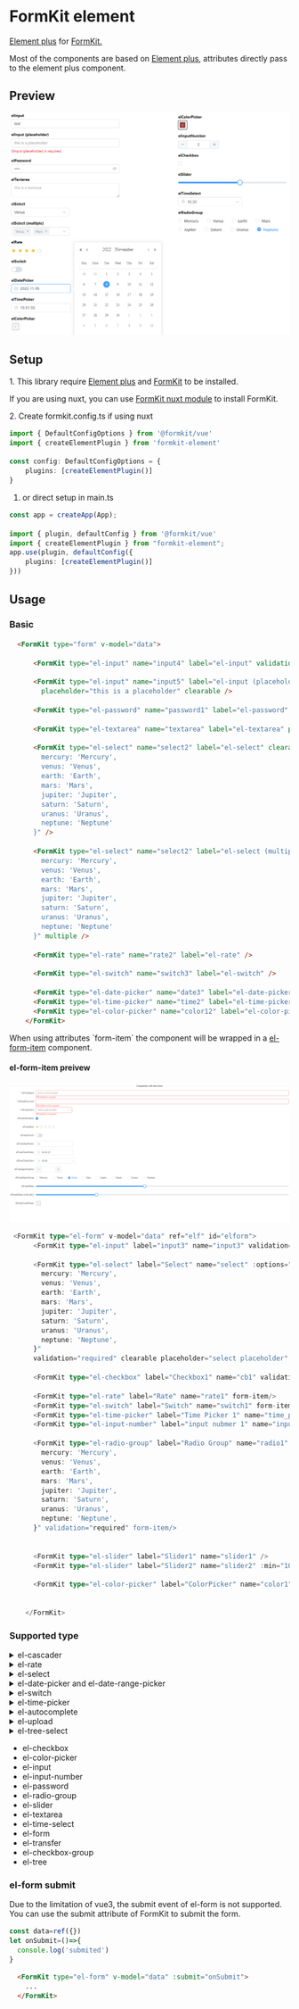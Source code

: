 # FormKit element

<a href="https://element-plus.org/">Element plus</a> for <a href="https://formkit.com/">FormKit.</a>

Most of the components are based on <a href="https://element-plus.org/">Element plus</a>, attributes directly pass to the element plus component.

## Preview

<img src="https://raw.githubusercontent.com/mathsgod/formkit-element/main/preview/ui.png" alt="preview" />

## Setup

<p>
1. This library require <a href="https://element-plus.org/">Element plus</a> and <a href="https://formkit.com/">FormKit</a> to be installed.
</p>

If you are using nuxt, you can use <a href="https://formkit.com/essentials/installation">FormKit nuxt module</a> to install FormKit.

<p>
2. Create formkit.config.ts if using nuxt
</p>

```typescript
import { DefaultConfigOptions } from '@formkit/vue'
import { createElementPlugin } from 'formkit-element'

const config: DefaultConfigOptions = {
    plugins: [createElementPlugin()]
}
```

1. or direct setup in main.ts
```typescript
const app = createApp(App);

import { plugin, defaultConfig } from '@formkit/vue'
import { createElementPlugin } from "formkit-element";
app.use(plugin, defaultConfig({
    plugins: [createElementPlugin()]
}))
```

## Usage

### Basic

```html
  <FormKit type="form" v-model="data">

      <FormKit type="el-input" name="input4" label="el-input" validation="required" />

      <FormKit type="el-input" name="input5" label="el-input (placeholder)" validation="required"
        placeholder="this is a placeholder" clearable />

      <FormKit type="el-password" name="password1" label="el-password" validation="required" show-password clearable placeholder="this is a password" />

      <FormKit type="el-textarea" name="textarea" label="el-textarea" placeholder="this is a textarea" />

      <FormKit type="el-select" name="select2" label="el-select" clearable :options="{
        mercury: 'Mercury',
        venus: 'Venus',
        earth: 'Earth',
        mars: 'Mars',
        jupiter: 'Jupiter',
        saturn: 'Saturn',
        uranus: 'Uranus',
        neptune: 'Neptune'
      }" />

      <FormKit type="el-select" name="select2" label="el-select (multiple)" :options="{
        mercury: 'Mercury',
        venus: 'Venus',
        earth: 'Earth',
        mars: 'Mars',
        jupiter: 'Jupiter',
        saturn: 'Saturn',
        uranus: 'Uranus',
        neptune: 'Neptune'
      }" multiple />

      <FormKit type="el-rate" name="rate2" label="el-rate" />

      <FormKit type="el-switch" name="switch3" label="el-switch" />

      <FormKit type="el-date-picker" name="date3" label="el-date-picker" />
      <FormKit type="el-time-picker" name="time2" label="el-time-picker" />
      <FormKit type="el-color-picker" name="color12" label="el-color-picker" />
    </FormKit>
```

<p>
When using attributes `form-item` the component will be wrapped in a <a href="https://element-plus.org/en-US/component/form.html">el-form-item</a> component.

#### el-form-item preivew

<img src="https://raw.githubusercontent.com/mathsgod/formkit-element/main/preview/formItem.png" alt="preview" />


```typescript
 <FormKit type="el-form" v-model="data" ref="elf" id="elform">
      <FormKit type="el-input" label="input3" name="input3" validation="required" placeholder="testing3" clearable form-item />

      <FormKit type="el-select" label="Select" name="select" :options="{
        mercury: 'Mercury',
        venus: 'Venus',
        earth: 'Earth',
        mars: 'Mars',
        jupiter: 'Jupiter',
        saturn: 'Saturn',
        uranus: 'Uranus',
        neptune: 'Neptune',
      }" 
      validation="required" clearable placeholder="select placeholder" filterable multiple form-item />

      <FormKit type="el-checkbox" label="Checkbox1" name="cb1" validation="required" form-item/>

      <FormKit type="el-rate" label="Rate" name="rate1" form-item/>
      <FormKit type="el-switch" label="Switch" name="switch1" form-item/>
      <FormKit type="el-time-picker" label="Time Picker 1" name="time_picker_1" form-item/>
      <FormKit type="el-input-number" label="input nubmer 1" name="input_number_1" form-item/>

      <FormKit type="el-radio-group" label="Radio Group" name="radio1" :options="{
        mercury: 'Mercury',
        venus: 'Venus',
        earth: 'Earth',
        mars: 'Mars',
        jupiter: 'Jupiter',
        saturn: 'Saturn',
        uranus: 'Uranus',
        neptune: 'Neptune',
      }" validation="required" form-item/>


      <FormKit type="el-slider" label="Slider1" name="slider1" />
      <FormKit type="el-slider" label="Slider2" name="slider2" :min="100" :max="200" :step="2" />

      <FormKit type="el-color-picker" label="ColorPicker" name="color1" />


    </FormKit>
```


### Supported type
<details>
  <summary>el-cascader</summary>
<img src="https://raw.githubusercontent.com/mathsgod/formkit-element/main/preview/elCascader.png"/>
</details>

<details>
  <summary>el-rate</summary>
<img src="https://raw.githubusercontent.com/mathsgod/formkit-element/main/preview/elRate.png"/>

```html
<FormKit type="form" v-model="data">
    <FormKit type="el-rate" label="elFormRate" name="rate" form-item/>

    <FormKit type="el-rate" label="elRate" name="rate" help="help text" />

    <FormKit type="el-rate" label="elRate" name="rate" :texts="['oops', 'disappointed', 'normal', 'good', 'great']"
        show-text />

    <FormKit type="el-rate" label="elRate (allow-half)" name="rate_half" allow-half />
</FormKit>
```

</details>

<details>
  <summary>el-select</summary>
  <img src="https://raw.githubusercontent.com/mathsgod/formkit-element/main/preview/elSelect.png"/>

Custom template of select options
```html
<script setup>
import { ref } from "vue";
const data = ref({});
   
const cities = [
    {
        value: 'Beijing',
        label: 'Beijing',
    },
    {
        value: 'Shanghai',
        label: 'Shanghai',
    },
    {
        value: 'Nanjing',
        label: 'Nanjing',
    },
    {
        value: 'Chengdu',
        label: 'Chengdu',
    },
    {
        value: 'Shenzhen',
        label: 'Shenzhen',
    },
    {
        value: 'Guangzhou',
        label: 'Guangzhou',
    },
]

</script>
<template>
  <FormKit type="el-select" label="select (Custom template)" name="input1" :options="cities">
      <template #option="{ item }">
          <span style="float: left">{{ item.label }}</span>
          <span style="
              float: right;
              color: var(--el-text-color-secondary);
              font-size: 13px;
              ">{{ item.value }}
          </span>
      </template>
  </FormKit>
<template>
```

</details>

<details>
  <summary>el-date-picker and el-date-range-picker</summary>  
<img src="https://raw.githubusercontent.com/mathsgod/formkit-element/main/preview/elDatePicker.png"/>

```html
<FormKit type="group" v-model="data">
  <FormKit type="el-date-picker" label="el-date-picker" name="date1" validation="required" />
  <FormKit type="el-date-range-picker" label="el-date-range-picker" name="date2" />
</FormKit>
```

</details>

<details>
  <summary>el-switch</summary>  
<img src="https://raw.githubusercontent.com/mathsgod/formkit-element/main/preview/elSwitch.png"/>

```html
    <FormKit type="group" v-model="data">
        <FormKit type="el-switch" label="el-switch" name="switch1" />
        <FormKit type="el-switch" label="el-switch (size)" name="switch2" size="large" />
        <FormKit type="el-switch" name="swtich3" active-text="Pay by month" inactive-text="Pay by year" />
    </FormKit>
```

</details>

<details>
  <summary>el-time-picker</summary>
<img src="https://raw.githubusercontent.com/mathsgod/formkit-element/main/preview/elTimePicker.png"/>

```html
<FormKit type="group" v-model="data">
  <FormKit type="el-time-picker" label="el-time-picker" name="time1" />
  <FormKit type="el-time-picker" label="el-time-picker (range)" name="time2" is-range />
</FormKit>
```

</details>

<details>
  <summary>el-autocomplete</summary>
<img src="https://raw.githubusercontent.com/mathsgod/formkit-element/main/preview/elAutocomplete.png"/>

```html
<script setup>
import { ref } from "vue";
const data = ref({})
const createFilter = (queryString) => {
    return (restaurant) => {
        return (
            restaurant.value.toLowerCase().indexOf(queryString.toLowerCase()) === 0
        )
    }
}

const restaurants = ref([
    { value: 'vue', link: 'https://github.com/vuejs/vue' },
    { value: 'element', link: 'https://github.com/ElemeFE/element' },
    { value: 'cooking', link: 'https://github.com/ElemeFE/cooking' },
    { value: 'mint-ui', link: 'https://github.com/ElemeFE/mint-ui' },
    { value: 'vuex', link: 'https://github.com/vuejs/vuex' },
    { value: 'vue-router', link: 'https://github.com/vuejs/vue-router' },
    { value: 'babel', link: 'https://github.com/babel/babel' },
])

let querySearch = (queryString, cb) => {
    const results = queryString
        ? restaurants.value.filter(createFilter(queryString))
        : restaurants.value
    // call callback function to return suggestions
    cb(results)
}

</script>
<template>


    <pre wrap>{{ data }}</pre>
    <FormKit type="group" v-model="data">
        <FormKit type="el-autocomplete" label="el-autocomplete" name="value1" placeholder="Please Input"
            :fetch-suggestions="querySearch" />
    </FormKit>



</template>
```

</details>

<details>
  <summary>el-upload</summary>
<img src="https://raw.githubusercontent.com/mathsgod/formkit-element/main/preview/elUpload.png"/>

```html
<script setup>
import { ref } from "vue";
const data = ref({})
</script>

<template>
    <pre wrap>{{ data }}</pre>
    <FormKit type="group" v-model="data">
        <FormKit type="el-upload" label="elUpload" name="upload">
            <el-button type="primary" size="small">select file</el-button>
        </FormKit>

        <FormKit type="el-upload" label="elFormUpload" name="upload1" form-item>
            <el-button type="primary" size="small">select file</el-button>
        </FormKit>
    </FormKit>
</template>
```

</details>


<details>
  <summary>el-tree-select</summary>
  <img src="https://raw.githubusercontent.com/mathsgod/formkit-element/main/preview/el-tree-select.png"/>

```html
<script setup>
import { ref } from 'vue'
let form = ref({})

let data = [{
    label: "Level one 1",
    value: 1,

    children: [{
        label: "Level two 1-1",
        value: 2,
        children: [{
            label: "Level three 1-1-1",
            value: 3
        }, {
            label: "Level three 1-1-2",
            value: 4
        }, {
            label: "Level three 1-1-3",
            value: 5
        }]
    }]

}]
</script>

<template>
    <form-kit type="form" v-model="form">
        <form-kit type="el-tree-select" name="treeselect" :data="data" label="el-tree-select" :render-after-expand="false" />

        <form-kit type="el-tree-select" name="treeselect2" :data="data" label="el-tree-select (checkbox)" show-checkbox :render-after-expand="false" />

        <form-kit type="el-tree-select" name="treeselect3" :data="data" label="el-tree-select (multiple)" multiple :render-after-expand="false" />
    </form-kit>
</template>

```
</details>



- el-checkbox
- el-color-picker
- el-input
- el-input-number
- el-password
- el-radio-group
- el-slider
- el-textarea 
- el-time-select
- el-form
- el-transfer
- el-checkbox-group
- el-tree


### el-form submit

Due to the limitation of vue3, the submit event of el-form is not supported. You can use the submit attribute of FormKit to submit the form.

```typescript
const data=ref({})
let onSubmit=()=>{
  console.log('submited')
}

```

```html
  <FormKit type="el-form" v-model="data" :submit="onSubmit">
    ...   
  </FormKit>
```





